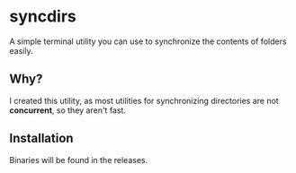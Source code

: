 # syncdirs

A simple terminal utility you can use to synchronize the contents of folders easily.

## Why?

I created this utility, as most utilities for synchronizing directories
are not **concurrent**, so they aren't fast.

## Installation

Binaries will be found in the releases.

